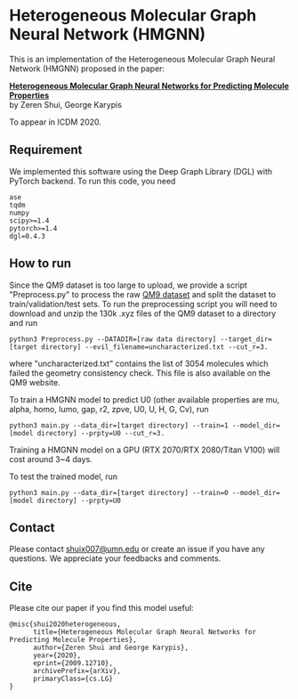 # Heterogeneous Molecular Graph Neural Network (HMGNN)

This is an implementation of the Heterogeneous Molecular Graph Neural Network (HMGNN) proposed in the paper:

**[Heterogeneous Molecular Graph Neural Networks for Predicting Molecule Properties](https://arxiv.org/abs/2009.12710)**   
by Zeren Shui, George Karypis

To appear in ICDM 2020.

## Requirement

We implemented this software using the Deep Graph Library (DGL) with PyTorch backend. To run this code, you need

```
ase
tqdm
numpy
scipy>=1.4
pytorch>=1.4
dgl=0.4.3
```

## How to run
Since the QM9 dataset is too large to upload, we provide a script "Preprocess.py" to process the raw [QM9 dataset](https://figshare.com/collections/Quantum_chemistry_structures_and_properties_of_134_kilo_molecules/978904) and split the dataset to train/validation/test sets.
To run the preprocessing script you will need to download and unzip the 130k .xyz files of the QM9 dataset to a directory and run
```
python3 Preprocess.py --DATADIR=[raw data directory] --target_dir=[target directory] --evil_filename=uncharacterized.txt --cut_r=3.
```
where "uncharacterized.txt" contains the list of 3054 molecules which failed the geometry consistency check. This file is also available on the QM9 website.

To train a HMGNN model to predict U0 (other available properties are mu, alpha, homo, lumo, gap, r2, zpve, U0, U, H, G, Cv), run
```
python3 main.py --data_dir=[target directory] --train=1 --model_dir=[model directory] --prpty=U0 --cut_r=3.
```
Training a HMGNN model on a GPU (RTX 2070/RTX 2080/Titan V100) will cost around 3~4 days.

To test the trained model, run
```
python3 main.py --data_dir=[target directory] --train=0 --model_dir=[model directory] --prpty=U0
```

## Contact
Please contact shuix007@umn.edu or create an issue if you have any questions. We appreciate your feedbacks and comments.

## Cite
Please cite our paper if you find this model useful:

```
@misc{shui2020heterogeneous,
      title={Heterogeneous Molecular Graph Neural Networks for Predicting Molecule Properties}, 
      author={Zeren Shui and George Karypis},
      year={2020},
      eprint={2009.12710},
      archivePrefix={arXiv},
      primaryClass={cs.LG}
}
```
